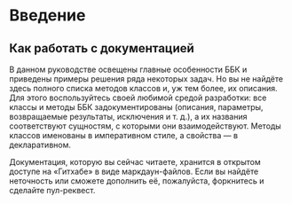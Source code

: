 # Введение

## Как работать с документацией

В данном руководстве освещены главные особенности ББК и приведены примеры решения ряда некоторых задач. Но вы не найдёте здесь полного списка методов классов и, уж тем более, их описания. Для этого воспользуйтесь своей любимой средой разработки: все классы и методы ББК задокументированы (описания, параметры, возвращаемые результаты, исключения и т. д.), а их названия соответствуют сущностям, с которыми они взаимодействуют. Методы классов именованы в императивном стиле, а свойства — в декларативном.

Документация, которую вы сейчас читаете, хранится в открытом доступе на «Гитхабе» в виде маркдаун-файлов. Если вы найдёте неточность или сможете дополнить её, пожалуйста, форкнитесь и сделайте пул-реквест.